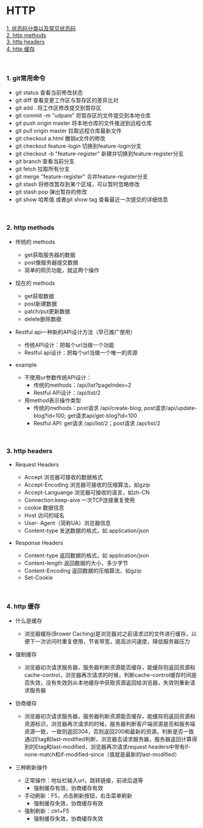 # HTTP

[1.  状态码分类以及常见状态码](#pro1)  
[2. http methods](#pro2)  
[3. http headers](#pro3)  
[4. http 缓存](#pro4)  

<br>

<h3 id="pro1">1. git常用命令</h3>

- git status 查看当前修改状态
- git diff 查看变更工作区与暂存区的差异比对
- git add . 将工作区修改提交到暂存区
- git commit -m "udpate" 将暂存区的文件提交到本地仓库
- git push origin master 将本地仓库的文件推送到远程仓库
- git pull origin master 拉取远程仓库最新文件
- git checkout a.html 撤销a文件的修改
- git checkout feature-login 切换到feature-login分支
- git checkout -b "feature-register" 新建并切换到feature-register分支
- git branch 查看当前分支
- git fetch 拉取所有分支
- git merge "feature-register" 合并feature-register分支
- git stash 将修改暂存到某个区域，可以暂时忽略修改
- git stash pop 弹出暂存的修改
- git show 哈希值 或者git show tag 查看最近一次提交的详细信息


<br>

<h3 id="pro2">2. http methods</h3>

- 传统的 methods
  - get获取服务器的数据
  - post像服务器提交数据
  - 简单的网页功能，就这两个操作

- 现在的 methods
  - get获取数据
  - post新建数据
  - patch/put更新数据
  - delete删除数据

- Restful api一种新的API设计方法（早已推广使用）
  - 传统API设计：把每个url当做一个功能 
  - Restful api设计：把每个url当做一个唯一的资源  

- example
  - 不使用ur参数传统API设计：
    - 传统的methods：/api/list?pageIndex=2
    - Restful APi设计：/api/list/2
  - 用method表示操作类型
    - 传统的methods：post请求 /api/create-blog;  post请求/api/update-blog?id=100; get请求api/get-blog?id=100
    - Restful API: get请求 /api/list/2；post请求 /api/list/2
  
<br>

<h3 id="pro3">3. http headers</h3>

- Request Headers
  - Accept 浏览器可接收的数据格式
  - Accept-Encoding 浏览器可接收的压缩算法，如gzip
  - Accept-Languange 浏览器可接收的语言，如zh-CN
  - Connection:keep-aive 一次TCP连接重复使用
  - cookie 数据信息
  - Host 访问的域名
  - User- Agent（简称UA）浏览器信息
  - Content-type 发送数据的格式，如 application/json

- Response Headers 
  - Content-type 返回数据的格式，如 application/json
  - Content-length 返回数据的大小，多少字节
  - Content-Encoding 返回数据的压缩算法，如gzip
  - Set-Cookie
  
<br>

<h3 id="pro4">4. http 缓存</h3>

- 什么是缓存
  - 浏览器缓存(Brower Caching)是浏览器对之前请求过的文件进行缓存，以便下一次访问时重复使用，节省带宽，提高访问速度，降低服务器压力

- 强制缓存
  -  浏览器初次请求服务器，服务器判断资源能否缓存，能缓存则返回资源和cache-control，浏览器再次请求的时候，判断cache-control缓存时间是否失效，没有失效则从本地缓存中获取资源返回给浏览器，失效则重新请求服务器

- 协商缓存
  -  浏览器初次请求服务器，服务器判断资源能否缓存，能缓存则返回资源和资源标识，浏览器再次请求的时候，服务器判断客户端资源是否和服务端资源一致，一致则返回304，否则返回200和最新的资源。判断是否一致通过Etag和last-modified判断，浏览器去请求服务器，服务器返回计算得到的Etag和last-modified，浏览器再次请求request headers中带有if-none-match和if-modified-since（值就是最新的last-modified）

- 三种刷新操作
  - 正常操作：地址栏输入url，跳转链接，前进后退等
    - 强制缓存有效，协商缓存有效
  - 手动刷新：F5，点击刷新按钮，右击菜单刷新
    - 强制缓存失效，协商缓存有效
  - 强制刷新：ctrl+F5
    - 强制缓存失效，协商缓存失效


